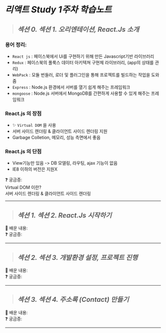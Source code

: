 # *리액트 Study 1주차 학습노트*

>## *섹션 0. 섹션 1. 오리엔테이션, React.Js 소개*  
### 용어 정리:   
* `React js` : 페이스북에서 Ui를 구현하기 위해 만든 Javascript기반 라이브러리  
* `Redux` : 페이스북의 풀룩스 데이터 아키텍쳐 구현체 라이브러리, (app의 상태를 관리)  
* `WebPack` : 모듈 번들러, 로더 및 플러그인을 통해 프로젝트를 빌드하는 작업을 도와줌  
* `Express` : Node.js 환경에서 서버를 열기 쉽게 해주는 프레임워크  
* `mongoose` : Node.js 서버에서 MongoDB를 간편하게 사용할 수 있게 해주는 프레임워크  
### React.js 의 장점
* ✨ `Virtual DOM` 을 사용
* 서버 사이드 렌더링 & 클라이언트 사이드 렌더링 지원
* Garbage Colletion, 메모리, 성능 측면에서 좋음  
### React.js 의 단점
* View기능만 있음 -> DB 모델링, 라우팅, ajax 기능이 없음 
* IE8 이하의 버전은 지원X








❓ 궁금증:  
Virtual DOM 이란?  
서버 사이드 렌더링 & 클라이언트 사이드 렌더링

___
>## *섹션 1. 섹션 2. React.Js 시작하기*
📖 배운 내용:   
❓ 궁금증:
___
>## *섹션 2. 섹션 3. 개발환경 설정, 프로젝트 진행*
📖 배운 내용:   
❓ 궁금증:
___

>## *섹션 3. 섹션 4. 주소록 (Contact) 만들기*
📖 배운 내용:   
❓ 궁금증:
___